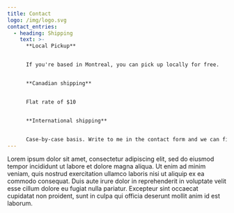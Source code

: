 ```yaml
---
title: Contact
logo: /img/logo.svg
contact_entries:
  - heading: Shipping
    text: >-
      **Local Pickup**


      If you're based in Montreal, you can pick up locally for free.


      **Canadian shipping**


      Flat rate of $10


      **International shipping**


      Case-by-case basis. Write to me in the contact form and we can figure something out together.
---
```

Lorem ipsum dolor sit amet, consectetur adipiscing elit, sed do eiusmod tempor incididunt ut labore et dolore magna aliqua. Ut enim ad minim veniam, quis nostrud exercitation ullamco laboris nisi ut aliquip ex ea commodo consequat. Duis aute irure dolor in reprehenderit in voluptate velit esse cillum dolore eu fugiat nulla pariatur. Excepteur sint occaecat cupidatat non proident, sunt in culpa qui officia deserunt mollit anim id est laborum.